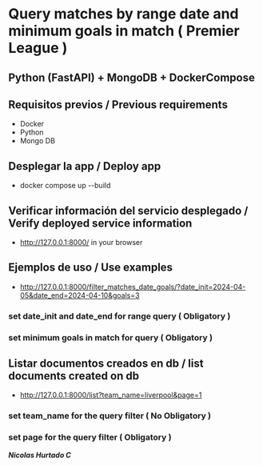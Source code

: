 # Query matches by range date and minimum goals in match ( Premier League )
## Python (FastAPI) + MongoDB + DockerCompose

## Requisitos previos / Previous requirements
- Docker
- Python
- Mongo DB

## Desplegar la app / Deploy app
- docker compose up --build

## Verificar información del servicio desplegado / Verify deployed service information
- http://127.0.0.1:8000/ in your browser
  
## Ejemplos de uso / Use examples
- http://127.0.0.1:8000/filter_matches_date_goals/?date_init=2024-04-05&date_end=2024-04-10&goals=3 
### set date_init and date_end for range query ( Obligatory )
### set minimum goals in match for query ( Obligatory )

## Listar documentos creados en db / list documents created on db
- http://127.0.0.1:8000/list?team_name=liverpool&page=1
### set team_name for the query filter ( No Obligatory )
### set page for the query filter ( Obligatory )


***Nicolas Hurtado C***
